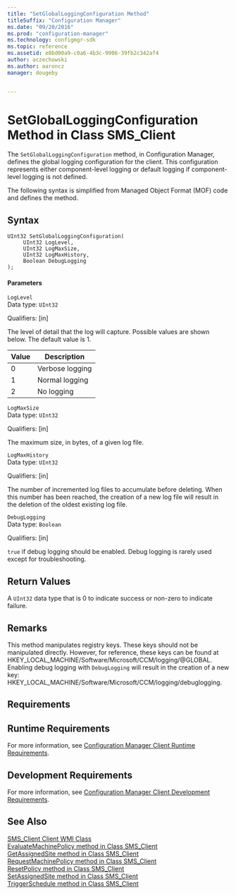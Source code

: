 ```yaml
---
title: "SetGlobalLoggingConfiguration Method"
titleSuffix: "Configuration Manager"
ms.date: "09/20/2016"
ms.prod: "configuration-manager"
ms.technology: configmgr-sdk
ms.topic: reference
ms.assetid: e8bd00a9-c0a6-4b3c-9906-39fb2c342af4
author: aczechowski
ms.author: aaroncz
manager: dougeby


---
```

# SetGlobalLoggingConfiguration Method in Class SMS_Client
The `SetGlobalLoggingConfiguration` method, in Configuration Manager, defines the global logging configuration for the client. This configuration represents either component-level logging or default logging if component-level logging is not defined.  

 The following syntax is simplified from Managed Object Format (MOF) code and defines the method.  

## Syntax  

```  
UInt32 SetGlobalLoggingConfiguration(  
     UInt32 LogLevel,  
     UInt32 LogMaxSize,  
     UInt32 LogMaxHistory,  
     Boolean DebugLogging  
);  
```  

#### Parameters  
 `LogLevel`  
 Data type: `UInt32`  

 Qualifiers: [in]  

 The level of detail that the log will capture. Possible values are shown below. The default value is 1.  

| Value | Description |
| ----- | ----------- |
|0|Verbose logging|  
|1|Normal logging|  
|2|No logging|  

 `LogMaxSize`  
 Data type: `UInt32`  

 Qualifiers: [in]  

 The maximum size, in bytes, of a given log file.  

 `LogMaxHistory`  
 Data type: `UInt32`  

 Qualifiers: [in]  

 The number of incremented log files to accumulate before deleting. When this number has been reached, the creation of a new log file will result in the deletion of the oldest existing log file.  

 `DebugLogging`  
 Data type: `Boolean`  

 Qualifiers: [in]  

 `true` if debug logging should be enabled. Debug logging is rarely used except for troubleshooting.  

## Return Values  
 A `UInt32` data type that is 0 to indicate success or non-zero to indicate failure.  

## Remarks  
 This method manipulates registry keys. These keys should not be manipulated directly. However, for reference, these keys can be found at HKEY_LOCAL_MACHINE/Software/Microsoft/CCM/logging/@GLOBAL. Enabling debug logging with `DebugLogging` will result in the creation of a new key: HKEY_LOCAL_MACHINE/Software/Microsoft/CCM/logging/debuglogging.  

## Requirements  

## Runtime Requirements  
 For more information, see [Configuration Manager Client Runtime Requirements](../../../../../develop/core/reqs/client-runtime-requirements.md).  

## Development Requirements  
 For more information, see [Configuration Manager Client Development Requirements](../../../../../develop/core/reqs/client-development-requirements.md).  

## See Also  
 [SMS_Client Client WMI Class](../../../../../develop/reference/core/clients/client-classes/sms_client-client-wmi-class.md)   
 [EvaluateMachinePolicy method in Class SMS_Client](../../../../../develop/reference/core/clients/client-classes/evaluatemachinepolicy-method-in-class-sms_client.md)   
 [GetAssignedSite method in Class SMS_Client](../../../../../develop/reference/core/clients/client-classes/getassignedsite-method-in-class-sms_client.md)   
 [RequestMachinePolicy method in Class SMS_Client](../../../../../develop/reference/core/clients/client-classes/requestmachinepolicy-method-in-class-sms_client.md)   
 [ResetPolicy method in Class SMS_Client](../../../../../develop/reference/core/clients/client-classes/resetpolicy-method-in-class-sms_client.md)   
 [SetAssignedSite method in Class SMS_Client](../../../../../develop/reference/core/clients/client-classes/setassignedsite-method-in-class-sms_client.md)   
 [TriggerSchedule method in Class SMS_Client](../../../../../develop/reference/core/clients/client-classes/triggerschedule-method-in-class-sms_client.md)
